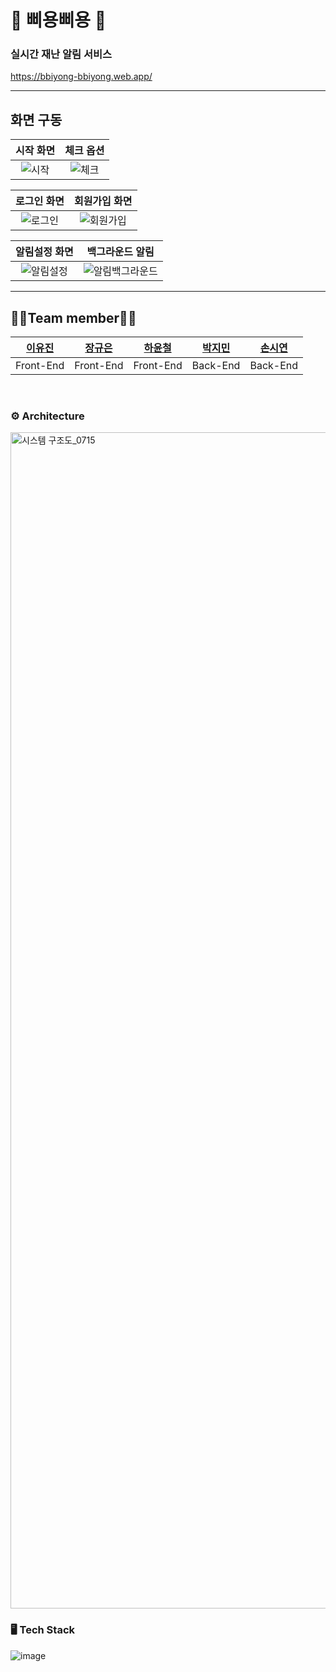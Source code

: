 # 🚨 삐용삐용 🚨
### 실시간 재난 알림 서비스
https://bbiyong-bbiyong.web.app/

---

## 화면 구동
| 시작 화면 | 체크 옵션 |
| :---:| :---: |
| ![시작](https://github.com/bbiyongbbiyong/.github/assets/87255462/69c94bf5-d877-43b7-b79b-0914041334b6)|![체크](https://github.com/bbiyongbbiyong/.github/assets/87255462/4dfde7c9-5042-49c9-a18f-14542f0cf54d)|



| 로그인 화면 | 회원가입 화면 |
| :---:| :---: |
|![로그인](https://github.com/bbiyongbbiyong/.github/assets/87255462/bd666a64-1a9a-42c4-a833-af41f82cc1d6)|![회원가입](https://github.com/bbiyongbbiyong/.github/assets/87255462/a713f36b-7c7b-471f-b702-df284c611ba6)|



| 알림설정 화면 | 백그라운드 알림 |
| :---:| :---: |
|![알림설정](https://github.com/bbiyongbbiyong/.github/assets/87255462/3b1660f5-c76a-4205-8900-7394bc9f5488)|![알림백그라운드](https://github.com/bbiyongbbiyong/.github/assets/87255462/97d2735c-b214-4f85-a099-38aa3be05779)|


---

## 👨‍💻Team member👩‍💻
| [이유진](https://github.com/nijuy) | [장규은](https://github.com/gyueunnim) | [하윤철](https://github.com/Yoon-97) | [박지민](https://github.com/Jimin0304) | [손시연](https://github.com/siyeonSon) |
| :---: | :---: | :---: | :---: | :---: |
| Front-End | Front-End | Front-End | Back-End | Back-End |

<br>

### ⚙️ Architecture
<img width="1882" alt="시스템 구조도_0715" src="https://github.com/bbiyongbbiyong/.github/assets/87255462/2ba462a9-a0d2-4c9f-93f8-087ed460b53c">

<br>

### 🖥️ Tech Stack
![image](https://github.com/bbiyongbbiyong/.github/assets/87255462/6e8d3c4e-4396-4fb8-b8fe-faa65050d4bc)
